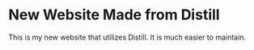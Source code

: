 # New Website Made from Distill

This is my new website that utilizes Distill. It is much easier to maintain.
